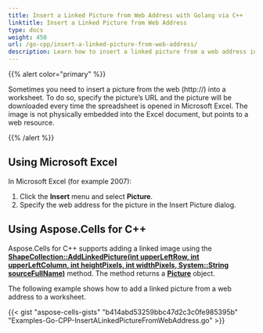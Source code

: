 ```yaml
---
title: Insert a Linked Picture from Web Address with Golang via C++
linktitle: Insert a Linked Picture from Web Address
type: docs
weight: 450
url: /go-cpp/insert-a-linked-picture-from-web-address/
description: Learn how to insert a linked picture from a web address into a worksheet using Aspose.Cells for C++.
---
```


{{% alert color="primary" %}}

Sometimes you need to insert a picture from the web (http://) into a worksheet. To do so, specify the picture’s URL and the picture will be downloaded every time the spreadsheet is opened in Microsoft Excel. The image is not physically embedded into the Excel document, but points to a web resource.

{{% /alert %}}

## **Using Microsoft Excel**

In Microsoft Excel (for example 2007):

1. Click the **Insert** menu and select **Picture**.
1. Specify the web address for the picture in the Insert Picture dialog.

## **Using Aspose.Cells for C++**

Aspose.Cells for C++ supports adding a linked image using the [**ShapeCollection::AddLinkedPicture(int upperLeftRow, int upperLeftColumn, int heightPixels, int widthPixels, System::String sourceFullName)**](https://reference.aspose.com/cells/go-cpp/shapecollection/addlinkedpicture/) method. The method returns a [**Picture**](https://reference.aspose.com/cells/cpp/aspose.cells.drawing/picture/) object.

The following example shows how to add a linked picture from a web address to a worksheet.

{{< gist "aspose-cells-gists" "b414abd53259bbc47d2c3c0fe985395b" "Examples-Go-CPP-InsertALinkedPictureFromWebAddress.go" >}}